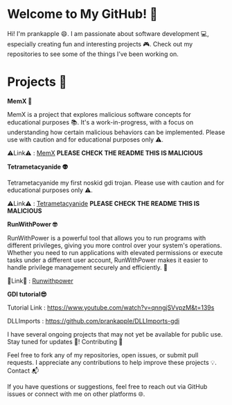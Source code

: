 # Welcome to My GitHub! 👋

Hi! I'm prankapple 😄. I am passionate about software development 💻, especially creating fun and interesting projects 🎮. Check out my repositories to see some of the things I’ve been working on.

# Projects 🚀

**MemX 👾**

MemX is a project that explores malicious software concepts for educational purposes 📚. It's a work-in-progress, with a focus on understanding how certain malicious behaviors can be implemented. Please use with caution and for educational purposes only ⚠️.

⚠️Link⚠️ :  [MemX](https://github.com/prankapple/MemX) **PLEASE CHECK THE README THIS IS MALICIOUS**


**Tetrametacyanide 👽**

Tetrametacyanide my first noskid gdi trojan. Please use with caution and for educational purposes only ⚠️.

⚠️Link⚠️ :  [Tetrametacyanide](https://github.com/prankapple/Tetrametacyanide) **PLEASE CHECK THE README THIS IS MALICIOUS**


**RunWithPower 🤓**

RunWithPower is a powerful tool that allows you to run programs with different privileges, giving you more control over your system's operations. Whether you need to run applications with elevated permissions or execute tasks under a different user account, RunWithPower makes it easier to handle privilege management securely and efficiently. 🔐

🔐Link🔐 : [Runwithpower](https://github.com/prankapple/RunWithPower)

**GDI tutorial😎**

Tutorial Link : https://www.youtube.com/watch?v=qnngjSVvpzM&t=139s

DLLImports : https://github.com/prankapple/DLLImports-gdi

I have several ongoing projects that may not yet be available for public use. Stay tuned for updates 📡!
Contributing 🤝

Feel free to fork any of my repositories, open issues, or submit pull requests. I appreciate any contributions to help improve these projects 💡.
Contact 📬

If you have questions or suggestions, feel free to reach out via GitHub issues or connect with me on other platforms 🌐.
